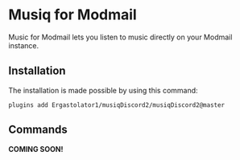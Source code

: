 # Musiq for Modmail

Music for Modmail lets you listen to music directly on your Modmail instance.

## Installation

The installation is made possible by using this command:
```
plugins add Ergastolator1/musiqDiscord2/musiqDiscord2@master
```

## Commands

**COMING SOON!**
